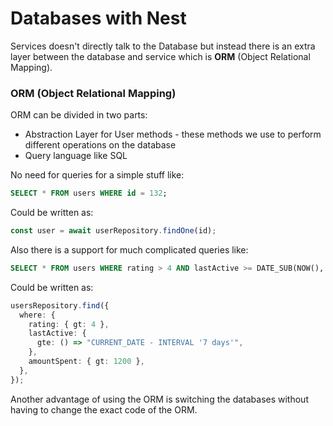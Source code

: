 # Databases with Nest

Services doesn't directly talk to the Database but instead there is an extra layer between the database and service which is **ORM** (Object Relational Mapping).

### ORM (Object Relational Mapping)

ORM can be divided in two parts:

- Abstraction Layer for User methods - these methods we use to perform different operations on the database
- Query language like SQL

No need for queries for a simple stuff like:

```sql
SELECT * FROM users WHERE id = 132;
```

Could be written as:

```typescript
const user = await userRepository.findOne(id);
```

Also there is a support for much complicated queries like:

```sql
SELECT * FROM users WHERE rating > 4 AND lastActive >= DATE_SUB(NOW(), INTERVAL 1 WEEK) AND amountSpent > 1200
```

Could be written as:

```typescript
usersRepository.find({
  where: {
    rating: { gt: 4 },
    lastActive: {
      gte: () => "CURRENT_DATE - INTERVAL '7 days'",
    },
    amountSpent: { gt: 1200 },
  },
});
```

Another advantage of using the ORM is switching the databases without having to change the exact code of the ORM.
